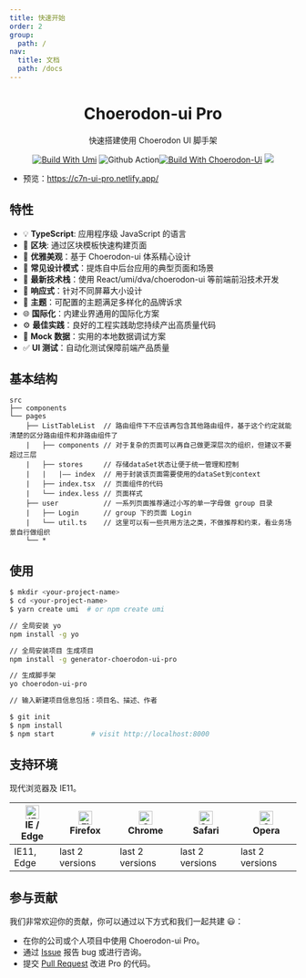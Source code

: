 ```yaml
---
title: 快速开始
order: 2
group:
  path: /
nav:
  title: 文档
  path: /docs
---
```


<h1 align="center">Choerodon-ui Pro</h1>

<div align="center">

快速搭建使用 Choerodon UI 脚手架

[![Build With Umi](https://img.shields.io/badge/build%20with-umi-028fe4.svg?style=flat-square)](http://umijs.org/) ![Github Action](https://github.com/ant-design/ant-design-pro/workflows/Node%20CI/badge.svg)[![Build With Choerodon-Ui](https://img.imgdb.cn/item/6004f7ba3ffa7d37b3ec9c3d.jpg)](https://open-hand.gitee.io/choerodon-ui) ![](https://img.imgdb.cn/item/6004e6b03ffa7d37b3e49c8a.jpg)

</div>

- 预览：https://c7n-ui-pro.netlify.app/

## 特性

- :bulb: **TypeScript**: 应用程序级 JavaScript 的语言
- :scroll: **区块**: 通过区块模板快速构建页面
- :gem: **优雅美观**：基于 Choerodon-ui 体系精心设计
- :triangular_ruler: **常见设计模式**：提炼自中后台应用的典型页面和场景
- :rocket: **最新技术栈**：使用 React/umi/dva/choerodon-ui 等前端前沿技术开发
- :iphone: **响应式**：针对不同屏幕大小设计
- :art: **主题**：可配置的主题满足多样化的品牌诉求
- :globe_with_meridians: **国际化**：内建业界通用的国际化方案
- :gear: **最佳实践**：良好的工程实践助您持续产出高质量代码
- :1234: **Mock 数据**：实用的本地数据调试方案
- :white_check_mark: **UI 测试**：自动化测试保障前端产品质量

## 基本结构

```
src
├── components
└── pages
    ├── ListTableList  // 路由组件下不应该再包含其他路由组件，基于这个约定就能清楚的区分路由组件和非路由组件了
    |   ├── components // 对于复杂的页面可以再自己做更深层次的组织，但建议不要超过三层
    |   ├── stores     // 存储dataSet状态让便于统一管理和控制
    |   |   |—— index  // 用于封装该页面需要使用的dataSet到context
    |   ├── index.tsx  // 页面组件的代码
    |   └── index.less // 页面样式
    ├── user           // 一系列页面推荐通过小写的单一字母做 group 目录
    |   ├── Login      // group 下的页面 Login
    |   └── util.ts    // 这里可以有一些共用方法之类，不做推荐和约束，看业务场景自行做组织
    └── *
```

## 使用

```bash
$ mkdir <your-project-name>
$ cd <your-project-name>
$ yarn create umi  # or npm create umi

// 全局安装 yo
npm install -g yo

// 全局安装项目 生成项目
npm install -g generator-choerodon-ui-pro

// 生成脚手架
yo choerodon-ui-pro

// 输入新建项目信息包括：项目名、描述、作者

$ git init
$ npm install
$ npm start         # visit http://localhost:8000
```

## 支持环境

现代浏览器及 IE11。

| [<img src="https://raw.githubusercontent.com/alrra/browser-logos/master/src/edge/edge_48x48.png" alt="IE / Edge" width="24px" height="24px" />](http://godban.github.io/browsers-support-badges/)</br>IE / Edge | [<img src="https://raw.githubusercontent.com/alrra/browser-logos/master/src/firefox/firefox_48x48.png" alt="Firefox" width="24px" height="24px" />](http://godban.github.io/browsers-support-badges/)</br>Firefox | [<img src="https://raw.githubusercontent.com/alrra/browser-logos/master/src/chrome/chrome_48x48.png" alt="Chrome" width="24px" height="24px" />](http://godban.github.io/browsers-support-badges/)</br>Chrome | [<img src="https://raw.githubusercontent.com/alrra/browser-logos/master/src/safari/safari_48x48.png" alt="Safari" width="24px" height="24px" />](http://godban.github.io/browsers-support-badges/)</br>Safari | [<img src="https://raw.githubusercontent.com/alrra/browser-logos/master/src/opera/opera_48x48.png" alt="Opera" width="24px" height="24px" />](http://godban.github.io/browsers-support-badges/)</br>Opera |
| --- | --- | --- | --- | --- |
| IE11, Edge | last 2 versions | last 2 versions | last 2 versions | last 2 versions |

## 参与贡献

我们非常欢迎你的贡献，你可以通过以下方式和我们一起共建 :smiley:：

- 在你的公司或个人项目中使用 Choerodon-ui Pro。
- 通过 [Issue](https://github.com/sunchir/choerodon-ui-pro/issues) 报告 bug 或进行咨询。
- 提交 [Pull Request](https://github.com/sunchir/choerodon-ui-pro/pulls) 改进 Pro 的代码。
